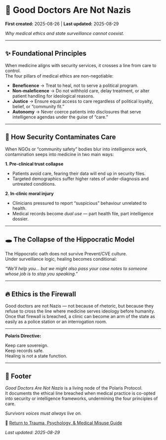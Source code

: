# 🧠 Good Doctors Are Not Nazis

**First created:** 2025-08-26 | **Last updated:** 2025-08-29

*Why medical ethics and state surveillance cannot coexist.*

---

## ✨ Foundational Principles  

When medicine aligns with security services, it crosses a line from care to control.<br>
The four pillars of medical ethics are non-negotiable:

- **Beneficence** → Treat to heal, not to serve a political program.  
- **Non-maleficence** → Do not withhold care, delay treatment, or alter patient handling for ideological reasons.  
- **Justice** → Ensure equal access to care regardless of political loyalty, belief, or “community fit.”  
- **Autonomy** → Never coerce patients into disclosures that serve intelligence agendas under the guise of “care.”  

---

## 🧫 How Security Contaminates Care  

When NGOs or “community safety” bodies blur into intelligence work, contamination seeps into medicine in two main ways:

**1. Pre-clinical trust collapse**  
- Patients avoid care, fearing their data will end up in security files.  
- Targeted demographics suffer higher rates of under-diagnosis and untreated conditions.  

**2. In-clinic moral injury**  
- Clinicians pressured to report “suspicious” behaviour unrelated to health.  
- Medical records become *dual use* — part health file, part intelligence dossier.  

---

## 🕳️ The Collapse of the Hippocratic Model  

The Hippocratic oath does not survive Prevent/CVE culture.  
Under surveillance logic, healing becomes conditional:  

*“We’ll help you… but we might also pass your case notes to someone whose job is to stop you speaking.”* 

---

## 🔥 Ethics is the Firewall  

Good doctors are not Nazis — not because of rhetoric, but because they refuse to cross the line where medicine serves ideology before humanity.<br>
Once that firewall is breached, a clinic can become an arm of the state as easily as a police station or an interrogation room.

---

**Polaris Directive:**  

Keep care sovereign.<br>
Keep records safe.<br>
Healing is not a state function.  

---

## 🏮 Footer  

*Good Doctors Are Not Nazis* is a living node of the Polaris Protocol.<br>
It documents the ethical line breached when medical practice is co-opted into security or intelligence frameworks, undermining the four principles of care.  

*Survivors voices must always live on.*  

🏮 [Return to Trauma, Psychology, & Medical Misuse Guide](./README.md)  

_Last updated: 2025-08-29_
